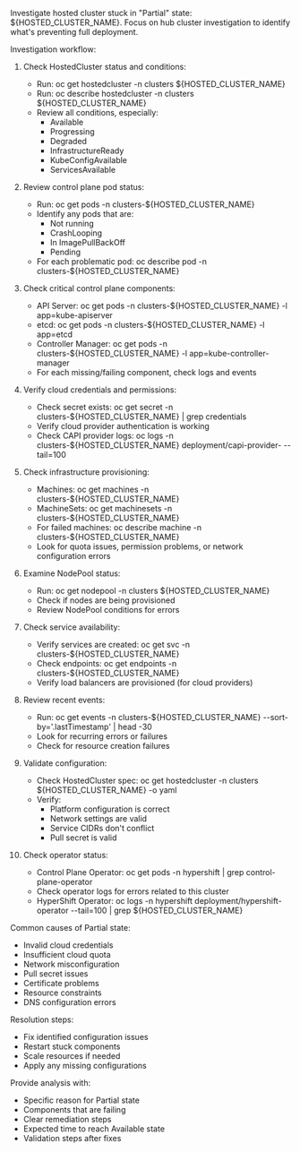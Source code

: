 Investigate hosted cluster stuck in "Partial" state: ${HOSTED_CLUSTER_NAME}.
Focus on hub cluster investigation to identify what's preventing full deployment.

Investigation workflow:

1. Check HostedCluster status and conditions:
   - Run: oc get hostedcluster -n clusters ${HOSTED_CLUSTER_NAME}
   - Run: oc describe hostedcluster -n clusters ${HOSTED_CLUSTER_NAME}
   - Review all conditions, especially:
     - Available
     - Progressing  
     - Degraded
     - InfrastructureReady
     - KubeConfigAvailable
     - ServicesAvailable

2. Review control plane pod status:
   - Run: oc get pods -n clusters-${HOSTED_CLUSTER_NAME}
   - Identify any pods that are:
     - Not running
     - CrashLooping
     - In ImagePullBackOff
     - Pending
   - For each problematic pod: oc describe pod -n clusters-${HOSTED_CLUSTER_NAME} <pod-name>

3. Check critical control plane components:
   - API Server: oc get pods -n clusters-${HOSTED_CLUSTER_NAME} -l app=kube-apiserver
   - etcd: oc get pods -n clusters-${HOSTED_CLUSTER_NAME} -l app=etcd
   - Controller Manager: oc get pods -n clusters-${HOSTED_CLUSTER_NAME} -l app=kube-controller-manager
   - For each missing/failing component, check logs and events

4. Verify cloud credentials and permissions:
   - Check secret exists: oc get secret -n clusters-${HOSTED_CLUSTER_NAME} | grep credentials
   - Verify cloud provider authentication is working
   - Check CAPI provider logs: oc logs -n clusters-${HOSTED_CLUSTER_NAME} deployment/capi-provider-<provider> --tail=100

5. Check infrastructure provisioning:
   - Machines: oc get machines -n clusters-${HOSTED_CLUSTER_NAME}
   - MachineSets: oc get machinesets -n clusters-${HOSTED_CLUSTER_NAME}
   - For failed machines: oc describe machine -n clusters-${HOSTED_CLUSTER_NAME} <machine-name>
   - Look for quota issues, permission problems, or network configuration errors

6. Examine NodePool status:
   - Run: oc get nodepool -n clusters ${HOSTED_CLUSTER_NAME}
   - Check if nodes are being provisioned
   - Review NodePool conditions for errors

7. Check service availability:
   - Verify services are created: oc get svc -n clusters-${HOSTED_CLUSTER_NAME}
   - Check endpoints: oc get endpoints -n clusters-${HOSTED_CLUSTER_NAME}
   - Verify load balancers are provisioned (for cloud providers)

8. Review recent events:
   - Run: oc get events -n clusters-${HOSTED_CLUSTER_NAME} --sort-by='.lastTimestamp' | head -30
   - Look for recurring errors or failures
   - Check for resource creation failures

9. Validate configuration:
   - Check HostedCluster spec: oc get hostedcluster -n clusters ${HOSTED_CLUSTER_NAME} -o yaml
   - Verify:
     - Platform configuration is correct
     - Network settings are valid
     - Service CIDRs don't conflict
     - Pull secret is valid

10. Check operator status:
    - Control Plane Operator: oc get pods -n hypershift | grep control-plane-operator
    - Check operator logs for errors related to this cluster
    - HyperShift Operator: oc logs -n hypershift deployment/hypershift-operator --tail=100 | grep ${HOSTED_CLUSTER_NAME}

Common causes of Partial state:
- Invalid cloud credentials
- Insufficient cloud quota
- Network misconfiguration
- Pull secret issues
- Certificate problems
- Resource constraints
- DNS configuration errors

Resolution steps:
- Fix identified configuration issues
- Restart stuck components
- Scale resources if needed
- Apply any missing configurations

Provide analysis with:
- Specific reason for Partial state
- Components that are failing
- Clear remediation steps
- Expected time to reach Available state
- Validation steps after fixes